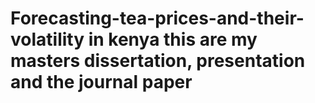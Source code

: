 # Forecasting-tea-prices-and-their-volatility in kenya this are my masters dissertation, presentation and the journal paper 
